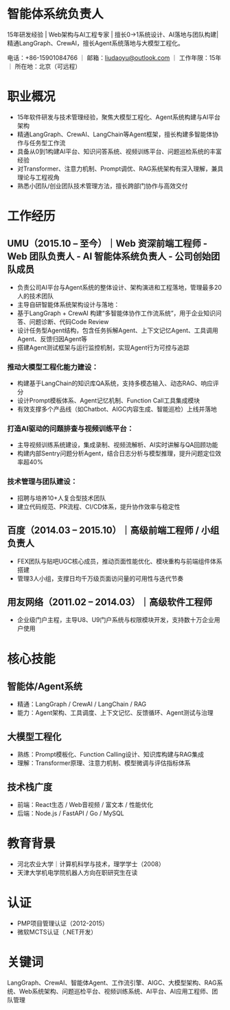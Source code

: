 # 智能体系统负责人
15年研发经验 | Web架构与AI工程专家 | 擅长0→1系统设计、AI落地与团队构建|精通LangGraph、CrewAI，擅长Agent系统落地与大模型工程化。

电话：+86-15901084766 ｜ 邮箱：liudaoyu@outlook.com ｜ 工作年限：15年 ｜ 所在地：北京（可远程）

# 职业概况
- 15年软件研发与技术管理经验，聚焦大模型工程化、Agent系统构建与AI平台架构
- 精通LangGraph、CrewAI、LangChain等Agent框架，擅长构建多智能体协作与任务型工作流
- 具备从0到1构建AI平台、知识问答系统、视频训练平台、问题巡检系统的丰富经验
- 对Transformer、注意力机制、Prompt调优、RAG系统架构有深入理解，兼具理论与工程视角
- 熟悉小团队/创业团队技术管理方法，擅长跨部门协作与高效交付

# 工作经历

## UMU（2015.10 – 至今）｜Web 资深前端工程师 - Web 团队负责人 - AI 智能体系统负责人 - 公司创始团队成员
- 负责公司AI平台与Agent系统的整体设计、架构演进和工程落地，管理最多20人的技术团队
- 主导自研智能体系统架构设计与落地：
- 基于LangGraph + CrewAI 构建“多智能体协作工作流系统”，用于企业知识问答、问题诊断、代码Code Review
- 设计任务型Agent结构，包含任务拆解Agent、上下文记忆Agent、工具调用Agent、反馈归因Agent等
- 搭建Agent测试框架与运行监控机制，实现Agent行为可控与追踪

### 推动大模型工程化能力建设：

- 构建基于LangChain的知识库QA系统，支持多模态输入、动态RAG、响应评分
- 设计Prompt模板体系、Agent记忆机制、Function Call工具集成模块
- 有效支撑多个产品线（如Chatbot、AIGC内容生成、智能巡检）上线并落地

### 打造AI驱动的问题排查与视频训练平台：
- 主导视频训练系统建设，集成录制、视频流解析、AI实时讲解与QA回顾功能
- 构建内部Sentry问题分析Agent，结合日志分析与模型推理，提升问题定位效率超40%

### 技术管理与团队建设：
- 招聘与培养10+人复合型技术团队
- 建立代码规范、PR流程、CI/CD体系，提升协作效率与稳定性

## 百度（2014.03 – 2015.10）｜高级前端工程师 / 小组负责人
- FEX团队与贴吧UGC核心成员，推动页面性能优化、模块重构与前端组件体系搭建
- 管理3人小组，支撑日均千万级页面访问量的可用性与迭代节奏

## 用友网络（2011.02 – 2014.03）｜高级软件工程师
- 企业级门户主程，主导U8、U9门户系统与权限模块开发，支持数十万企业用户使用

# 核心技能
## 智能体/Agent系统
- 精通：LangGraph / CrewAI / LangChain / RAG
- 能力：Agent架构、工具调度、上下文记忆、反馈循环、Agent测试与治理

## 大模型工程化
- 熟练：Prompt模板化、Function Calling设计、知识库构建与RAG集成
- 理解：Transformer原理、注意力机制、模型微调与评估指标体系

## 技术栈广度
- 前端：React生态 / Web音视频 / 富文本 / 性能优化
- 后端：Node.js / FastAPI / Go / MySQL

# 教育背景
- 河北农业大学｜计算机科学与技术，理学学士（2008）
- 天津大学机电学院机器人方向在职研究生在读

# 认证
- PMP项目管理认证（2012-2015）
- 微软MCTS认证（.NET开发）

# 关键词
LangGraph、CrewAI、智能体Agent、工作流引擎、AIGC、大模型架构、RAG系统、Web系统架构、问题巡检平台、视频训练系统、AI平台、AI应用工程师、团队管理
